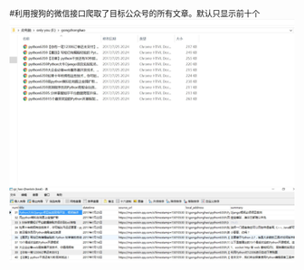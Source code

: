 #利用搜狗的微信接口爬取了目标公众号的所有文章。默认只显示前十个
![Image](https://github.com/kneed/weixin/blob/master/html_result.JPG)
![Image](https://github.com/kneed/weixin/blob/master/mysql_result.JPG)
